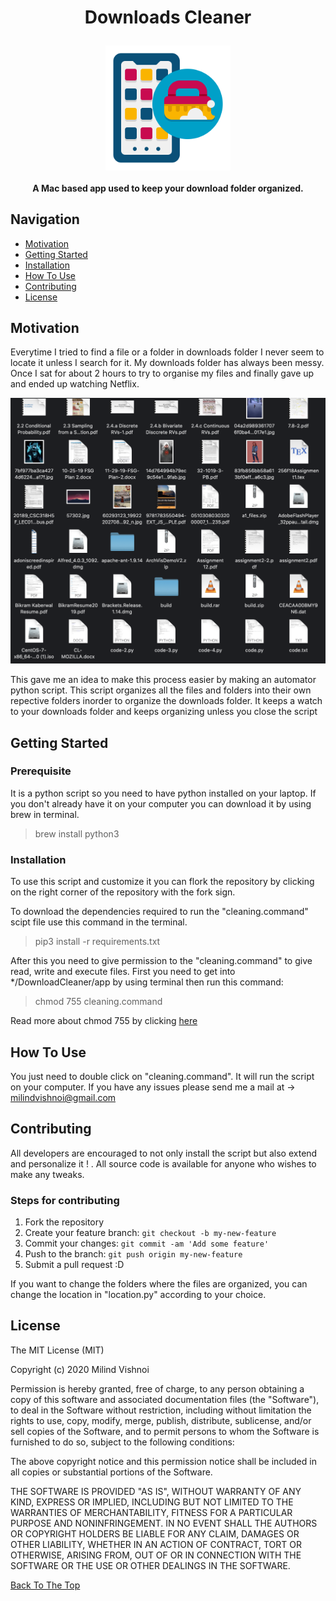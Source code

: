 <h1 align="center">
  <p align="center">Downloads Cleaner</p>
  <img src="/cleaner.png" width="200px" align="center">
</h1>

<h4 align="center">A Mac based app used to keep your download folder organized.</h4>

## Navigation
- [Motivation](#motivation)
- [Getting Started](#started)
- [Installation](#installation)
- [How To Use](#use)
- [Contributing](#contributing)
- [License](#license)

## <a name="description"></a> Motivation

Everytime I tried to find a file or a folder in downloads folder I never seem to locate it unless I search for it. My downloads folder has always been messy. Once I sat for about 2 hours to try to organise my files and finally gave up and ended up watching Netflix.

<p align="center">
<img src="screenshot.png" width="900">
</p>

This gave me an idea to make this process easier by making an automator python script. This script organizes all the files and folders into their own repective folders inorder to organize the downloads folder. It keeps a watch to your downloads folder and keeps organizing unless you close the script

## <a name='started'></a>Getting Started

### Prerequisite

It is a python script so you need to have python installed on your laptop. If you don't already have it on your computer you can download it by using brew in terminal.

> brew install python3

### <a name='installation'></a> Installation

To use this script and customize it you can flork the repository by clicking on the right corner of the repository with the fork sign.

To download the dependencies required to run the "cleaning.command" scipt file use this command in the terminal.

> pip3 install -r requirements.txt

After this you need to give permission to the "cleaning.command" to give read, write and execute files. First you need to get into \*/DownloadCleaner/app by using terminal then run this command:

> chmod 755 cleaning.command

Read more about chmod 755 by clicking [here](https://codefather.tech/blog/chmod-755-command/)

## <a name="use"></a> How To Use

You just need to double click on "cleaning.command". It will run the script on your computer. If you have any issues please send me a mail at -> milindvishnoi@gmail.com

## <a name="contribution"></a> Contributing

All developers are encouraged to not only install the script but also extend and personalize it ! . All source code is available for anyone who wishes to make any tweaks.

### Steps for contributing

1. Fork the repository
2. Create your feature branch: `git checkout -b my-new-feature`
3. Commit your changes: `git commit -am 'Add some feature'`
4. Push to the branch: `git push origin my-new-feature`
5. Submit a pull request :D

If you want to change the folders where the files are organized, you can change the location in "location.py" according to your choice.

## <a name="license"></a> License

The MIT License (MIT)

Copyright (c) 2020 Milind Vishnoi

Permission is hereby granted, free of charge, to any person obtaining a copy of this software and associated documentation files (the "Software"), to deal in the Software without restriction, including without limitation the rights to use, copy, modify, merge, publish, distribute, sublicense, and/or sell copies of the Software, and to permit persons to whom the Software is furnished to do so, subject to the following conditions:

The above copyright notice and this permission notice shall be included in all copies or substantial portions of the Software.

THE SOFTWARE IS PROVIDED "AS IS", WITHOUT WARRANTY OF ANY KIND, EXPRESS OR IMPLIED, INCLUDING BUT NOT LIMITED TO THE WARRANTIES OF MERCHANTABILITY, FITNESS FOR A PARTICULAR PURPOSE AND NONINFRINGEMENT. IN NO EVENT SHALL THE AUTHORS OR COPYRIGHT HOLDERS BE LIABLE FOR ANY CLAIM, DAMAGES OR OTHER LIABILITY, WHETHER IN AN ACTION OF CONTRACT, TORT OR OTHERWISE, ARISING FROM, OUT OF OR IN CONNECTION WITH THE SOFTWARE OR THE USE OR OTHER DEALINGS IN THE SOFTWARE.

[Back To The Top](#DownloadCleaner)
